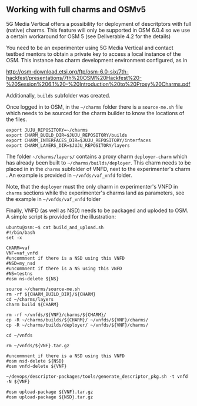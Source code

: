 ## Working with full charms and OSMv5

5G Media Vertical offers a possibility for deployment of descritptors with full (native) charms. 
This feature will only be supported in OSM 6.0.4 so we use a certain workaround for OSM 5 (see Deliverable 4.2 for the details)

You need to be an experimenter using 5G Media Vertical and contact testbed mentors to obtain a private key to access a local instance of the OSM. This instance has charm development environment configured, as in

http://osm-download.etsi.org/ftp/osm-6.0-six/7th-hackfest/presentations/7th%20OSM%20Hackfest%20-%20Session%206.1%20-%20Introduction%20to%20Proxy%20Charms.pdf

Additionally, `builds` subfolder was created. 

Once logged in to OSM, in the `~/charms` folder there is a `source-me.sh` file which needs to be sourced for the charm builder
to know the locations of the files.

```
export JUJU_REPOSITORY=~/charms
export CHARM_BUILD_DIR=$JUJU_REPOSITORY/builds
export CHARM_INTERFACES_DIR=$JUJU_REPOSITORY/interfaces
export CHARM_LAYERS_DIR=$JUJU_REPOSITORY/layers
```

The folder `~/charms/layers/` contains a proxy charm `deployer-charm` 
which has already been built to `~/charms/builds/deployer`. This charm needs to be placed in 
in the `charms` subfolder of VNFD, next to the experimenter's charm . An example is provided in `~/vnfds/vaf_vnfd` folder.

Note, that the `deployer` must the only charm in experimenter's VNFD in `charms` sections
while the experimenter's charms land as parameters, see the example in `~/vnfds/vaf_vnfd` folder

Finally, VNFD (as well as NSD) needs to be packaged and uploded to OSM. A simple script is provided for the illustration:


```
ubuntu@osm:~$ cat build_and_upload.sh
#!/bin/bash
set -x

CHARM=vaf
VNF=vaf_vnfd
#uncommnent if there is a NSD using this VNFD
#NSD=my_nsd
#uncommnent if there is a NS using this VNFD
#NS=testns
#osm ns-delete ${NS}

source ~/charms/source-me.sh
rm -rf ${CHARM_BUILD_DIR}/${CHARM}
cd ~/charms/layers
charm build ${CHARM}

rm -rf ~/vnfds/${VNF}/charms/${CHARM}/
cp -R ~/charms/builds/${CHARM}/ ~/vnfds/${VNF}/charms/
cp -R ~/charms/builds/deployer/ ~/vnfds/${VNF}/charms/

cd ~/vnfds

rm ~/vnfds/${VNF}.tar.gz

#uncommnent if there is a NSD using this VNFD
#osm nsd-delete ${NSD}
#osm vnfd-delete ${VNF}

~/devops/descriptor-packages/tools/generate_descriptor_pkg.sh -t vnfd -N ${VNF}

#osm upload-package ${VNF}.tar.gz
#osm upload-package ${NSD}.tar.gz

```
